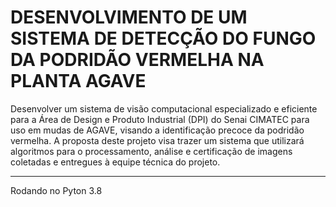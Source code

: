 # DESENVOLVIMENTO DE UM SISTEMA DE DETECÇÃO DO FUNGO DA PODRIDÃO VERMELHA NA PLANTA AGAVE

Desenvolver um sistema de visão computacional especializado e eficiente para a Área de Design e Produto Industrial (DPI) do Senai CIMATEC para uso em mudas de AGAVE, visando a identificação precoce da podridão vermelha. A proposta deste projeto visa trazer um sistema que utilizará algoritmos para o processamento, análise e certificação de imagens coletadas e entregues à equipe técnica do projeto. 

-----------

Rodando no Pyton 3.8

